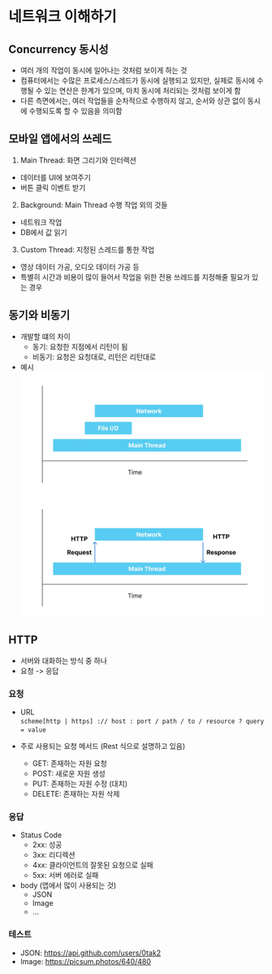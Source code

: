 # 네트워크 이해하기

## Concurrency 동시성

- 여러 개의 작업이 동시에 일어나는 것처럼 보이게 하는 것
- 컴퓨터에서는 수많은 프로세스/스레드가 동시에 실행되고 있지만, 실제로 동시에 수행될 수 있는 연산은 한계가 있으며, 마치 동시에 처리되는 것처럼 보이게 함
- 다른 측면에서는, 여러 작업들을 순차적으로 수행하지 않고, 순서와 상관 없이 동시에 수행되도록 할 수 있음을 의미함

## 모바일 앱에서의 쓰레드

1. Main Thread: 화면 그리기와 인터렉션
  - 데이터를 UI에 보여주기
  - 버튼 클릭 이벤트 받기
2. Background: Main Thread 수행 작업 외의 것들
  - 네트워크 작업
  - DB에서 값 읽기
3. Custom Thread: 지정된 스레드를 통한 작업
  - 영상 데이터 가공, 오디오 데이터 가공 등
  - 특별히 시간과 비용이 많이 들어서 작업을 위한 전용 쓰레드를 지정해줄 필요가 있는 경우

## 동기와 비동기

- 개발할 떄의 차이
  - 동기: 요청한 지점에서 리턴이 됨
  - 비동기: 요청은 요청대로, 리턴은 리턴대로
- 예시  
  ![](imgs/AsyncTask.webp)  
  ![](imgs/NetworkTest.webp)

## HTTP

- 서버와 대화하는 방식 중 하나
- 요청 -> 응답

### 요청

- URL  
  `scheme[http | https] :// host : port / path / to / resource ? query = value`

- 주로 사용되는 요청 메서드 (Rest 식으로 설명하고 있음)
  - GET: 존재하는 자원 요청
  - POST: 새로운 자원 생성
  - PUT: 존재하는 자원 수정 (대치)
  - DELETE: 존재하는 자원 삭제

### 응답

- Status Code
  - 2xx: 성공
  - 3xx: 리디렉션
  - 4xx: 클라이언트의 잘못된 요청으로 실패
  - 5xx: 서버 에러로 실패
- body (앱에서 많이 사용되는 것)
  - JSON
  - Image
  - ...

### 테스트

- JSON: https://api.github.com/users/0tak2
- Image: https://picsum.photos/640/480

